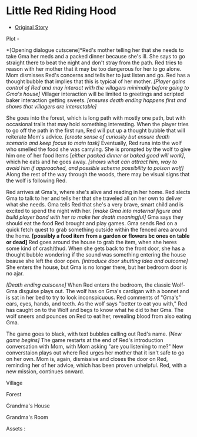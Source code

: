 # Little Red Riding Hood
 - [Original Story](https://americanliterature.com/childrens-stories/little-red-riding-hood)

Plot - 

  *[Opening dialogue cutscene]*Red's mother telling her that she needs to take Gma her meds and a packed dinner because she's ill. She says to go straight there to beat the night and don't stray from the path. Red tries to reason with her mother that it may be too dangerous for her to go alone. Mom dismisses Red's concerns and tells her to just listen and go. Red has a thought bubble that implies that this is typical of her mother. *[Player gains control of Red and may interact with the villagers minimally before going to Gma's house]* Villager interaction will be limited to greetings and scripted baker interaction getting sweets. *[ensures death ending happens first and shows that villagers are interactable]* 
  
  She goes into the forest, which is long path with mostly one path, but with occasional trails that may hold something interesting. When the player tries to go off the path in the first run, Red will put up a thought bubble that will reiterate Mom's advice. *[create sense of curiosity but ensure death scenario and keep focus to main task]* Eventually, Red runs into the wolf who smelled the food she was carrying. She is prompted by the wolf to give him one of her food items [*either packed dinner or baked good will work]*, which he eats and he goes away. *[shows what can attract him, way to avoid him if approached, and possible scheme possibility to poison wolf]* Along the rest of the way through the woods, there may be visual signs that the wolf is following Red.
  
  Red arrives at Gma's, where she's alive and reading in her home. Red slects Gma to talk to her and tells her that she traveled all on her own to deliver what she needs. Gma tells Red that she's a very brave, smart child and is excited to spend the night with her. *[make Gma into maternal figure and build player bond with her to make her death meaningful]* Gma says they should eat the food Red brought and play games. Gma sends Red on a quick fetch quest to grab something outside within the fenced area around the home. **[possibly a food item from a garden or flowers bc ones on table or dead]** Red goes around the house to grab the item, when she heres some kind of crash/thud. When she gets back to the front door, she has a thought bubble wondering if the sound was something entering the house beause she left the door open. *[introduce door shutting idea and outcome]* She enters the house, but Gma is no longer there, but her bedroom door is no ajar. 
  
  *[Death ending cutscene]* When Red enters the bedroom, the classic Wolf-Gma disguise plays out. The wolf has on Gma's cardigan with a bonnet and is sat in her bed to try to look inconspicuous. Red comments of "Gma's" ears, eyes, hands, and teeth. As the wolf says "better to eat you with," Red has caught on to the Wolf and begs to know what he did to her Gma. The wolf sneers and pounces on Red to eat her, revealing blood from also eating Gma. 

  The game goes to black, with text bubbles calling out Red's name. *[New game begins]* The game restarts at the end of Red's introduction conversation with Mom, with Mom asking "are you listening to me?" New converstaion plays out where Red urges her mother that it isn't safe to go on her own. Mom is, again, dismissive and closes the door on Red, reminding her of her advice, which has been proven unhelpful. Red, with a new mission, continues onward.
  

Village
  
Forest

Grandma's House

Grandma's Room

Assets :
